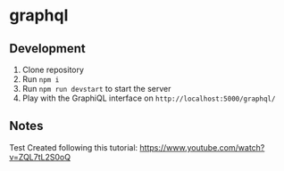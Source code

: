 # graphql

## Development

1. Clone repository
2. Run `npm i`
3. Run `npm run devstart` to start the server
4. Play with the GraphiQL interface on `http://localhost:5000/graphql/`

## Notes

Test
Created following this tutorial: https://www.youtube.com/watch?v=ZQL7tL2S0oQ
